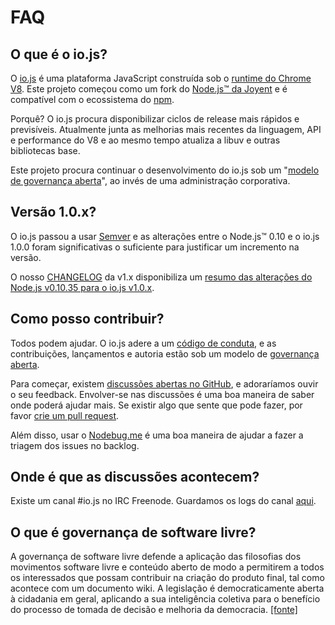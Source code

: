 # FAQ

## O que é o io.js?

O [io.js](https://github.com/iojs/io.js) é uma plataforma JavaScript construída sob o [runtime do Chrome V8](http://code.google.com/p/v8/). Este projeto começou como um fork do [Node.js™ da Joyent](https://nodejs.org/) e é compatível com o ecossistema do [npm](https://www.npmjs.org/).

Porquê? O io.js procura disponibilizar ciclos de release mais rápidos e previsíveis. Atualmente junta as melhorias mais recentes da linguagem, API e performance do V8 e ao mesmo tempo atualiza a libuv e outras bibliotecas base.

Este projeto procura continuar o desenvolvimento do io.js sob um "[modelo de governança aberta](https://github.com/iojs/io.js/blob/v1.x/GOVERNANCE.md#readme)", ao invés de uma administração corporativa.

## Versão 1.0.x?

O io.js passou a usar [Semver](http://semver.org/) e as alterações entre o Node.js™ 0.10 e o io.js 1.0.0 foram significativas o suficiente para justificar um incremento na versão.

O nosso [CHANGELOG](https://github.com/iojs/io.js/blob/v1.x/CHANGELOG.md) da v1.x disponibiliza um [resumo das alterações do Node.js v0.10.35 para o io.js v1.0.x](https://github.com/iojs/io.js/blob/v1.x/CHANGELOG.md#summary-of-changes-from-nodejs-v01035-to-iojs-v100).

## Como posso contribuir?

Todos podem ajudar. O io.js adere a um [código de conduta](https://github.com/iojs/io.js/blob/v1.x/CONTRIBUTING.md#code-of-conduct), e as contribuições, lançamentos e autoria estão sob um modelo de [governança aberta](https://github.com/iojs/io.js/blob/v1.x/GOVERNANCE.md#readme).

Para começar, existem [ discussões abertas no GitHub](https://github.com/iojs/io.js/issues), e adoraríamos ouvir o seu feedback. Envolver-se nas discussões é uma boa maneira de saber onde poderá ajudar mais. Se existir algo que sente que pode fazer, por favor [crie um pull request](https://github.com/iojs/io.js/blob/v1.x/CONTRIBUTING.md#code-contributions).

Além disso, usar o [Nodebug.me](http://nodebug.me/) é uma boa maneira de ajudar a fazer a triagem dos issues no backlog.

## Onde é que as discussões acontecem?

Existe um canal #io.js no IRC Freenode. Guardamos os logs do canal [aqui](http://logs.libuv.org/io.js/latest).

## O que é governança de software livre?

A governança de software livre defende a aplicação das filosofias dos movimentos software livre e conteúdo aberto de modo a permitirem a todos os interessados que possam contribuir na criação do produto final, tal como acontece com um documento wiki. A legislação é democraticamente aberta à cidadania em geral, aplicando a sua inteligência coletiva para o benefício do processo de tomada de decisão e melhoria da democracia. [[fonte]](https://en.wikipedia.org/wiki/Open-source_governance)
